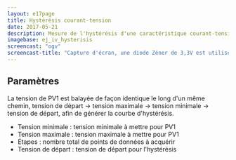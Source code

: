 ```yaml
---
layout: e17page
title: Hystérésis courant-tension
date: 2017-05-21
description: Mesure de l'hystérésis d'une caractéristique courant-tension pour des dipôles comme les memristors
imagebase: ej_iv_hysterisis
screencast: "ogv"
screencast-title: "Capture d'écran, une diode Zéner de 3,3V est utilisée"
---
```


## Paramètres

La tension de PV1 est balayée de façon identique le long d'un même chemin,
tension de départ -> tension maximale -> tension minimale -> tension de
départ, afin de générer la courbe d'hystérésis.

+ Tension minimale : tension minimale à mettre pour PV1
+ Tension maximale : tension maximale à mettre pour PV1
+ Étapes : nombre total de points de données à acquérir
+ Tension de départ : tension de départ pour l'hystérésis
